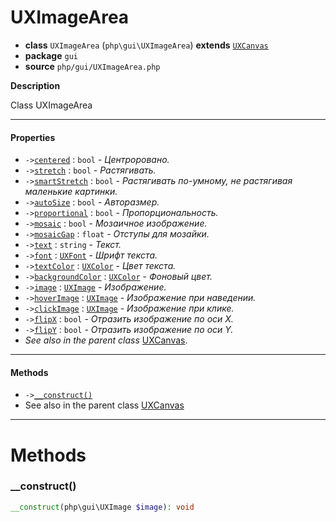 # UXImageArea

- **class** `UXImageArea` (`php\gui\UXImageArea`) **extends** [`UXCanvas`](https://github.com/jphp-compiler/jphp/blob/master/exts/jphp-gui-ext/api-docs/classes/php/gui/UXCanvas.md)
- **package** `gui`
- **source** `php/gui/UXImageArea.php`

**Description**

Class UXImageArea

---

#### Properties

- `->`[`centered`](#prop-centered) : `bool` - _Центроровано._
- `->`[`stretch`](#prop-stretch) : `bool` - _Растягивать._
- `->`[`smartStretch`](#prop-smartstretch) : `bool` - _Растягивать по-умному, не растягивая маленькие картинки._
- `->`[`autoSize`](#prop-autosize) : `bool` - _Авторазмер._
- `->`[`proportional`](#prop-proportional) : `bool` - _Пропорциональность._
- `->`[`mosaic`](#prop-mosaic) : `bool` - _Мозаичное изображение._
- `->`[`mosaicGap`](#prop-mosaicgap) : `float` - _Отступы для мозайки._
- `->`[`text`](#prop-text) : `string` - _Текст._
- `->`[`font`](#prop-font) : [`UXFont`](https://github.com/jphp-compiler/jphp/blob/master/exts/jphp-gui-ext/api-docs/classes/php/gui/text/UXFont.md) - _Шрифт текста._
- `->`[`textColor`](#prop-textcolor) : [`UXColor`](https://github.com/jphp-compiler/jphp/blob/master/exts/jphp-gui-ext/api-docs/classes/php/gui/paint/UXColor.md) - _Цвет текста._
- `->`[`backgroundColor`](#prop-backgroundcolor) : [`UXColor`](https://github.com/jphp-compiler/jphp/blob/master/exts/jphp-gui-ext/api-docs/classes/php/gui/paint/UXColor.md) - _Фоновый цвет._
- `->`[`image`](#prop-image) : [`UXImage`](https://github.com/jphp-compiler/jphp/blob/master/exts/jphp-gui-ext/api-docs/classes/php/gui/UXImage.md) - _Изображение._
- `->`[`hoverImage`](#prop-hoverimage) : [`UXImage`](https://github.com/jphp-compiler/jphp/blob/master/exts/jphp-gui-ext/api-docs/classes/php/gui/UXImage.md) - _Изображение при наведении._
- `->`[`clickImage`](#prop-clickimage) : [`UXImage`](https://github.com/jphp-compiler/jphp/blob/master/exts/jphp-gui-ext/api-docs/classes/php/gui/UXImage.md) - _Изображение при клике._
- `->`[`flipX`](#prop-flipx) : `bool` - _Отразить изображение по оси X._
- `->`[`flipY`](#prop-flipy) : `bool` - _Отразить изображение по оси Y._
- *See also in the parent class* [UXCanvas](https://github.com/jphp-compiler/jphp/blob/master/exts/jphp-gui-ext/api-docs/classes/php/gui/UXCanvas.md).

---

#### Methods

- `->`[`__construct()`](#method-__construct)
- See also in the parent class [UXCanvas](https://github.com/jphp-compiler/jphp/blob/master/exts/jphp-gui-ext/api-docs/classes/php/gui/UXCanvas.md)

---
# Methods

<a name="method-__construct"></a>

### __construct()
```php
__construct(php\gui\UXImage $image): void
```